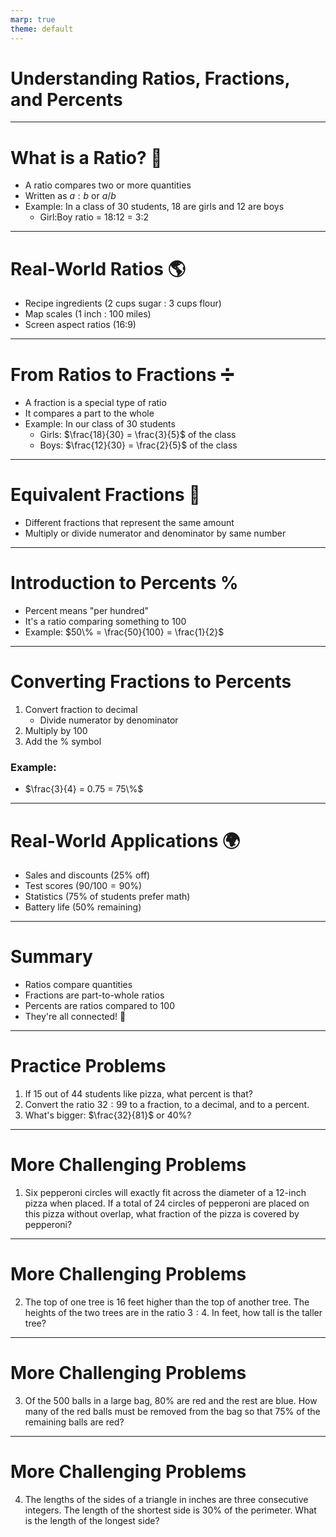 ```yaml
---
marp: true
theme: default
---
```


# Understanding Ratios, Fractions, and Percents

---

# What is a Ratio? 🤔
- A ratio compares two or more quantities
- Written as $a:b$ or $a/b$
- Example: In a class of 30 students, 18 are girls and 12 are boys
  - Girl:Boy ratio = 18:12 = 3:2

---

# Real-World Ratios 🌎
- Recipe ingredients (2 cups sugar : 3 cups flour)
- Map scales (1 inch : 100 miles)
- Screen aspect ratios (16:9)

---

# From Ratios to Fractions ➗
- A fraction is a special type of ratio
- It compares a part to the whole
- Example: In our class of 30 students
  - Girls: $\frac{18}{30} = \frac{3}{5}$ of the class
  - Boys: $\frac{12}{30} = \frac{2}{5}$ of the class

---

# Equivalent Fractions 🔄
- Different fractions that represent the same amount
- Multiply or divide numerator and denominator by same number

---

# Introduction to Percents %
- Percent means "per hundred"
- It's a ratio comparing something to 100
- Example: $50\% = \frac{50}{100} = \frac{1}{2}$

---

# Converting Fractions to Percents
1. Convert fraction to decimal
   - Divide numerator by denominator
2. Multiply by $100$
3. Add the $\%$ symbol

### Example:
- $\frac{3}{4} = 0.75 = 75\%$

---

# Real-World Applications 🌍
- Sales and discounts ($25\%$ off)
- Test scores ($90/100 = 90\%$)
- Statistics ($75\%$ of students prefer math)
- Battery life ($50\%$ remaining)

---

# Summary
- Ratios compare quantities
- Fractions are part-to-whole ratios
- Percents are ratios compared to 100
- They're all connected! 🔄

---

# Practice Problems

1. If 15 out of 44 students like pizza, what percent is that?
2. Convert the ratio $32:99$ to a fraction, to a decimal, and to a percent.
3. What's bigger: $\frac{32}{81}$ or $40\%$?

---

# More Challenging Problems

1. Six pepperoni circles will exactly fit across the diameter of a $12$-inch pizza when placed. If a total of $24$ circles of pepperoni are placed on this pizza without overlap, what fraction of the pizza is covered by pepperoni?

---

# More Challenging Problems

2. The top of one tree is $16$ feet higher than the top of another tree. The heights of the two trees are in the ratio $3:4$. In feet, how tall is the taller tree?

---

# More Challenging Problems

3. Of the $500$ balls in a large bag, $80\%$ are red and the rest are blue. How many of the red balls must be removed from the bag so that $75\%$ of the remaining balls are red?

---

# More Challenging Problems

4. The lengths of the sides of a triangle in inches are three consecutive integers. The length of the shortest side is $30\%$ of the perimeter. What is the length of the longest side?